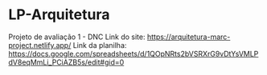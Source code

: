 # LP-Arquitetura
Projeto de avaliação 1 - DNC
Link do site: https://arquitetura-marc-project.netlify.app/
Link da planilha: https://docs.google.com/spreadsheets/d/1QOpNRts2bVSRXrG9vDtYsVMLPdV8eqMmLi_PCiAZB5s/edit#gid=0
